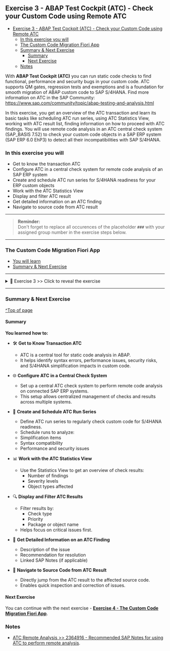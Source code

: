 
## Exercise 3 - ABAP Test Cockpit (ATC) - Check your Custom Code using Remote ATC

- [Exercise 3 - ABAP Test Cockpit (ATC) - Check your Custom Code using Remote ATC](#exercise-3---abap-test-cockpit-atc---check-your-custom-code-using-remote-atc)
  - [In this exercise you will](#in-this-exercise-you-will)
  - [The Custom Code Migration Fiori App](#the-custom-code-migration-fiori-app)
  - [Summary \& Next Exercise](#summary--next-exercise)
    - [Summary](#summary)
    - [Next Exercise](#next-exercise)
  - [Notes](#notes)

<!-- Exercise Description -->
With **ABAP Test Cockpit (ATC)** you can run static code checks to find functional, performance and security bugs in your custom code. ATC supports QM gates, regression tests and exemptions and is a foundation for smooth migration of ABAP custom code to SAP S/4HANA. Find more information on ATC in the SAP Community: https://www.sap.com/community/topic/abap-testing-and-analysis.html 

In this exercise, you get an overview of the ATC transaction and learn its basic tasks like scheduling ATC run series, using ATC Statistics View, working with ATC result list, finding information on how to proceed with ATC findings. You will use remote code analysis in an ATC central check system (SAP_BASIS 7.52) to check your custom code objects in a SAP ERP system (SAP ERP 6.0 EhP3) to detect all their incompatibilities with SAP S/4HANA.



### In this exercise you will
- Get to know the transaction ATC 
- Configure ATC in a central check system for remote code analysis of an SAP ERP system
- Create and schedule ATC run series for S/4HANA readiness for your ERP custom objects
- Work with the ATC Statistics View
- Display and filter ATC result
- Get detailed information on an ATC finding
- Navigate to source code from ATC result

---
> **Reminder:**   
> Don't forget to replace all occurences of the placeholder **`###`** with your assigned group number in the exercise steps below.  
---

### The Custom Code Migration Fiori App

- [You will learn](#you-will-learn)
- [Summary & Next Exercise](#summary--next-exercise) 

---

<details>
  <summary>🔵 Exercise 3 >> Click to reveal the exercise</summary>

1.    Logon to the **Central Check System (S/4 HANA 2023 System)**.

      Use the provided logon information for system *Central Check System*.   
      
      <img src="images//Picture2.png" width="50%">

---
2.    Start transaction ATC   
      
      <img src="images//Picture3.png" width="30%">

---
4.    Now configure the Object Provider, which defines the RFC connection to be used for analysis of your custom code in the remote ERP system.

      In the ATC Overview tree select Object Providers node and double click it.    
      
      <img src="images//Picture4.png" width="30%">

      Switch to change mode and then click the New Entries button.      
      
      <img src="images//Picture5.png" width="70%">

      Enter your data.

      Click Save button.

---
5.    In the ATC Overview tree select Schedule Runs node and double click it.       
      
      <img src="images//Picture6.png" width="30%">

---
6.    Click Create button, enter the Run Series name DEVELOPER## and click Enter button on the popup. 
      
      <img src="images//Picture7.png" width="30%">

---
7.    Enter a description and choose the variant

      *S4HANA_READINESS_xyz / SAP_CP_READINESS_REMOTE*    

      <img src="images//Picture8.png" width="70%">

---
8.    Enter your exercise package Z_CCM_EX_##.  
      
      <img src="images//Picture9.png" width="70%">

---
9.    Execute the Remote check by using the Schedule button.      
      
      <img src="images//Picture10.png" width="70%"">

---
10.    Go back to the ATC Overview screen and double click the Manage Results node. On the ATC - Browse Results screen enter your ATC run series name <YOUR NAME> and click Execute (F8). 
      <img src="images//Picture11.png" width="70%">

---
1.    You can view the result only after the ATC run is finished (TIP: under the Monitor and Control Runs node you can view the run status).

      Select your result in the table and click Display button.
      
      <img src="images//Picture12.png" width="70%">

---
12.   The result table displays all ATC findings of the simplifications in SAP S/4HANA which affect the custom code in your scanned package

      *Z_CCM_EX_##*

      of the remote ERP system incl. the corresponding SAP Notes for solution guidance.

      <img src="images//Picture13.png" width="70%">

---
13.   Now open the Statistics View  
      <img src="images//Picture14.png" width="70%">

---
14.   In the Statistics View the ATC result is grouped by the ATC checks. For example, display all ATC findings related to the SELECT statements without ORDER BY clause. To achieve this just double click the relevant ATC check in the selection tree. From here you can also navigate to the corresponding source code part by clicking on the Object Name.   
      <img src="images//Picture15.png" width="70%">

</details>

---

### Summary & Next Exercise
[^Top of page](#)

#### Summary
**You learned how to:**

- 🛠️ **Get to Know Transaction ATC**
  - ATC is a central tool for static code analysis in ABAP.
  - It helps identify syntax errors, performance issues, security risks, and S/4HANA simplification impacts in custom code. 
  
- 🌐 **Configure ATC in a Central Check System**
  - Set up a central ATC check system to perform remote code analysis on connected SAP ERP systems.
  - This setup allows centralized management of checks and results across multiple systems.

- 📅 **Create and Schedule ATC Run Series**
  - Define ATC run series to regularly check custom code for S/4HANA readiness.
  - Schedule runs to analyze:
  - Simplification items
  - Syntax compatibility
  - Performance and security issues

- 📊 **Work with the ATC Statistics View**
  - Use the Statistics View to get an overview of check results:
    - Number of findings
    - Severity levels
    - Object types affected

- 🔍 **Display and Filter ATC Results**
  - Filter results by:
    - Check type
    - Priority
    - Package or object name
  - Helps focus on critical issues first.

- 📄 **Get Detailed Information on an ATC Finding**
  - Description of the issue
  - Recommendation for resolution
  - Linked SAP Notes (if applicable)

- 🧭 **Navigate to Source Code from ATC Result**
  - Directly jump from the ATC result to the affected source code.
  - Enables quick inspection and correction of issues.

#### Next Exercise
You can continue with the next exercise - **[Exercise 4 - The Custom Code Migration Fiori App](../ex4/README4.md)**.

### Notes
- [ATC Remote Analysis >> 2364916 - Recommended SAP Notes for using ATC to perform remote analysis](https://me.sap.com/notes/2364916).